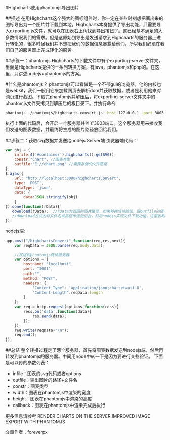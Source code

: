 #Highcharts使用phantomjs导出图片

##描述
在用Highcharts这个强大的图标组件时，你一定在某些时刻想把画出来的图标导出为一个图片并下载到本地。Highcharts本身提供了导出功能，只需要导入exporting.js文件，就可以在图表右上角找到导出按钮了。这已经基本满足的大多数情况我们的需求。但是这原始到导出是发送请求到Highcharts的服务器上进行转化的，很多时候我们并不想把我们的数据信息暴露给他们，所以我们必须在我们自己的服务器上完成转化的服务。

##步骤一：phantomjs
Highcharts的下载文件中有个exporting-server文件夹，里面是Highcharts提供的一系列转换方案，有java，phantomjs和php的。在这里，只讲述nodejs+phantomjs的方案。

#什么是phantomjs？
phantomjs可以看做是一个不带gui的浏览器，他的内核也是webkit，我们一般用它来加载网页去解析dom并获取数据，或者是利用他来对网页进行截图。下载完phantomjs并解压后，将exporting-server文件夹中的phantomjs文件夹拷贝到解压后的根目录下。并执行命令
```bash
phantomjs ./phantomjs/highcharts-convert.js -host 127.0.0.1 -port 3003
```
执行上面的代码后，会开启一个服务器并监听3003端口。这个服务器用来接收我们发送的图表数据，并最终将生成的图片路径放回给我们。

##步骤二：获取svg数据并发送给nodejs Server端
浏览器端代码：
```js
var obj = {
    infile:$('#container').highcharts().getSVG(),
    constr:"Chart", //图表类型
    outfile:"E://chart.png" //需要存储的文件路径
};
$.ajax({
    url: "http://localhost:3000/highchartsConvert",
    type: 'POST',
    dataType: 'json',
    data: {
        data:JSON.stringify(obj)
    }
}).done(function(rData){
   download(rData);  //rData为返回的图片路径，如果转换成功的话，跟outfile的值一样
   //download方法为将文件名或路径传递到后台，然后nodejs实现文件下载功能，这里省略
});
```

nodejs端:
```js
app.post("/highchartsConvert",function(req,res,next){
    var reqData = JSON.parse(req.body.data);
    
    //发送到phantomjs转换服务器
    var options = {
        hostname: "localhost",
        port: "3001",
        path:"",
        method: "POST",
        headers: {
            "Content-Type": 'application/json;charset=utf-8',
            "Content-Length":reqData.length
        }
    };
    var req = http.request(options,function(ress){
        ress.on('data',function(data){
            res.send(data);
        });
    });
    req.write(reqData+"\n");
    req.end();
});
```

##总结
整个转换过程走了两个服务器，首先将图表数据发送到nodejs端，然后再转发到phantomjs的服务器。中间用node中转一下是因为要进行某些验证。
下面是可以传的参数列表：

- infile：图表的svg代码或者options
- outfile：输出图片的路径+文件名
- constr：图表类型
- width：图表在phantomjs中渲染的宽度
- height：图表在phantomjs中渲染的高度
- callback：图表在phantomjs中渲染完成后执行

更多信息请参考
RENDER CHARTS ON THE SERVER
IMPROVED IMAGE EXPORT WITH PHANTOMJS

文章作者：foreverpx